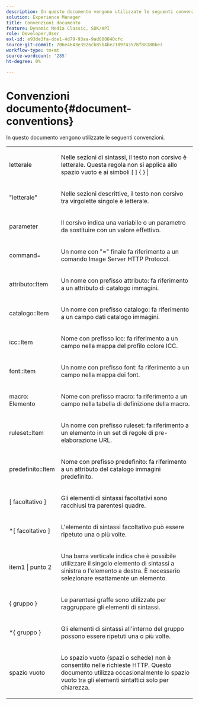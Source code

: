```yaml
---
description: In questo documento vengono utilizzate le seguenti convenzioni.
solution: Experience Manager
title: Convenzioni documento
feature: Dynamic Media Classic, SDK/API
role: Developer,User
exl-id: e93de3fa-dde1-4d79-93aa-9ad800840cfc
source-git-commit: 206e4643e3926cb85b4be2189743578f88180be7
workflow-type: tm+mt
source-wordcount: '285'
ht-degree: 0%

---
```


# Convenzioni documento{#document-conventions}

In questo documento vengono utilizzate le seguenti convenzioni.

<table id="simpletable_8C9DB0DA5F2B4C068794415602B768CB"> 
 <tr class="strow"> 
  <td class="stentry"> <p>letterale </p> </td> 
  <td class="stentry"> <p>Nelle sezioni di sintassi, il testo non corsivo è letterale. Questa regola non si applica allo spazio vuoto e ai simboli [ ] { } | </p> </td> 
 </tr> 
 <tr class="strow"> 
  <td class="stentry"> <p>"letterale" </p> </td> 
  <td class="stentry"> <p>Nelle sezioni descrittive, il testo non corsivo tra virgolette singole è letterale. </p> </td> 
 </tr> 
 <tr class="strow"> 
  <td class="stentry"> <p> <span class="varname"> parameter  </span> </p> </td> 
  <td class="stentry"> <p>Il corsivo indica una variabile o un parametro da sostituire con un valore effettivo. </p> </td> 
 </tr> 
 <tr class="strow"> 
  <td class="stentry"> <p> <span class="codeph"> command=  </span> </p> </td> 
  <td class="stentry"> <p>Un nome con "=" finale fa riferimento a un comando Image Server HTTP Protocol. </p> </td> 
 </tr> 
 <tr class="strow"> 
  <td class="stentry"> <p> <span class="codeph"> attributo::Item  </span> </p> </td> 
  <td class="stentry"> <p>Un nome con prefisso <span class="codeph"> attributo: </span> fa riferimento a un attributo di catalogo immagini. </p> </td> 
 </tr> 
 <tr class="strow"> 
  <td class="stentry"> <p> <span class="codeph"> catalogo::Item  </span> </p> </td> 
  <td class="stentry"> <p>Un nome con prefisso <span class="codeph"> catalogo: </span> fa riferimento a un campo dati catalogo immagini. </p> </td> 
 </tr> 
 <tr class="strow"> 
  <td class="stentry"> <p> <span class="codeph"> icc::Item  </span> </p> </td> 
  <td class="stentry"> <p>Nome con prefisso <span class="codeph"> icc: </span> fa riferimento a un campo nella mappa del profilo colore ICC. </p> </td> 
 </tr> 
 <tr class="strow"> 
  <td class="stentry"> <p> <span class="codeph"> font::Item  </span> </p> </td> 
  <td class="stentry"> <p>Un nome con prefisso <span class="codeph"> font: </span> fa riferimento a un campo nella mappa dei font. </p> </td> 
 </tr> 
 <tr class="strow"> 
  <td class="stentry"> <p> <span class="codeph"> macro: Elemento  </span> </p> </td> 
  <td class="stentry"> <p>Nome con prefisso <span class="codeph"> macro: </span> fa riferimento a un campo nella tabella di definizione della macro. </p> </td> 
 </tr> 
 <tr class="strow"> 
  <td class="stentry"> <p> <span class="codeph"> ruleset::Item  </span> </p> </td> 
  <td class="stentry"> <p>Un nome con prefisso <span class="codeph"> ruleset: </span> fa riferimento a un elemento in un set di regole di pre-elaborazione URL. </p> </td> 
 </tr> 
 <tr class="strow"> 
  <td class="stentry"> <p> <span class="codeph"> predefinito::Item  </span> </p> </td> 
  <td class="stentry"> <p>Nome con prefisso <span class="codeph"> predefinito: </span> fa riferimento a un attributo del catalogo immagini predefinito. </p> </td> 
 </tr> 
 <tr class="strow"> 
  <td class="stentry"> <p> <span class="codeph"> [  <span class="varname"> facoltativo  </span>]  </span> </p> </td> 
  <td class="stentry"> <p>Gli elementi di sintassi facoltativi sono racchiusi tra parentesi quadre. </p> </td> 
 </tr> 
 <tr class="strow"> 
  <td class="stentry"> <p> <span class="codeph"> *[  <span class="varname"> facoltativo  </span>]  </span> </p> </td> 
  <td class="stentry"> <p>L'elemento di sintassi <span class="varname"> facoltativo </span> può essere ripetuto una o più volte. </p> </td> 
 </tr> 
 <tr class="strow"> 
  <td class="stentry"> <p> <span class="codeph"> <span class="varname"> item1  </span>|  <span class="varname"> punto 2  </span> </span> </p> </td> 
  <td class="stentry"> <p>Una barra verticale indica che è possibile utilizzare il singolo elemento di sintassi a sinistra o l'elemento a destra. È necessario selezionare esattamente un elemento. </p> </td> 
 </tr> 
 <tr class="strow"> 
  <td class="stentry"> <p> <span class="codeph"> {  <span class="varname"> gruppo  </span>}  </span> </p> </td> 
  <td class="stentry"> <p>Le parentesi graffe sono utilizzate per raggruppare gli elementi di sintassi. </p> </td> 
 </tr> 
 <tr class="strow"> 
  <td class="stentry"> <p> <span class="codeph"> *{  <span class="varname"> gruppo  </span>}  </span> </p> </td> 
  <td class="stentry"> <p>Gli elementi di sintassi all'interno del gruppo possono essere ripetuti una o più volte. </p> </td> 
 </tr> 
 <tr class="strow"> 
  <td class="stentry"> <p>spazio vuoto </p> </td> 
  <td class="stentry"> <p>Lo spazio vuoto (spazi o schede) non è consentito nelle richieste HTTP. Questo documento utilizza occasionalmente lo spazio vuoto tra gli elementi sintattici solo per chiarezza. </p> </td> 
 </tr> 
</table>

